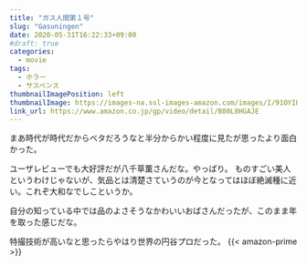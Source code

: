 ```yaml
---
title: "ガス人間第１号"
slug: "Gasuningen"
date: 2020-05-31T16:22:33+09:00
#draft: true
categories:
  - movie
tags:
  - ホラー 
  - サスペンス 
thumbnailImagePosition: left
thumbnailImage: https://images-na.ssl-images-amazon.com/images/I/91OYIHEgVLL._SX600_.jpg
link_url: https://www.amazon.co.jp/gp/video/detail/B00L8HGAJE 
---
```

まあ時代が時代だからベタだろうなと半分からかい程度に見たが思ったより面白かった。
<!--more-->
ユーザレビューでも大好評だが八千草薫さんだな。やっぱり。
ものすごい美人というわけじゃないが、気品とは清楚さていうのが今となってはほぼ絶滅種に近い。これぞ大和なでしこというか。

自分の知っている中では品のよさそうなかわいいおばさんだったが、このまま年を取った感じだな。

特撮技術が高いなと思ったらやはり世界の円谷プロだった。
{{< amazon-prime >}}
